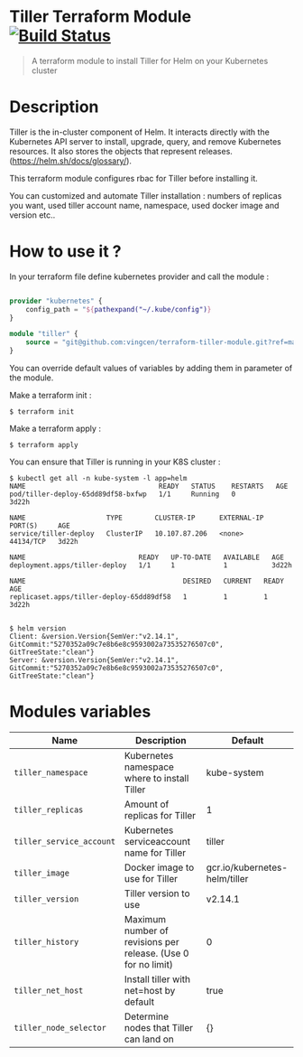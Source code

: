# Tiller Terraform Module [![Build Status](https://travis-ci.com/vingcen/terraform-tiller-module.svg?token=BMz7e5ocAJFLzxUW4pFx&branch=master)](https://travis-ci.com/vingcen/terraform-tiller-module)
> A terraform module to install Tiller for Helm on your Kubernetes cluster

# Description

Tiller is the in-cluster component of Helm. It interacts directly with the Kubernetes API server to install, upgrade, query, and remove Kubernetes resources. It also stores the objects that represent releases. (https://helm.sh/docs/glossary/).

This terraform module configures rbac for Tiller before installing it.

You can customized and automate Tiller installation : numbers of replicas you want, used tiller account name, namespace, used docker image and version etc..

# How to use it ?

In your terraform file define kubernetes provider and call the module :

```terraform

provider "kubernetes" {
    config_path = "${pathexpand("~/.kube/config")}
}

module "tiller" {
    source = "git@github.com:vingcen/terraform-tiller-module.git?ref=master"
}
```

You can override default values of variables by adding them in parameter of the module.


Make a terraform init :

```
$ terraform init
```

Make a terraform apply :

```
$ terraform apply
```

You can ensure that Tiller is running in your K8S cluster :

````
$ kubectl get all -n kube-system -l app=helm
NAME                                 READY   STATUS    RESTARTS   AGE
pod/tiller-deploy-65dd89df58-bxfwp   1/1     Running   0          3d22h

NAME                    TYPE        CLUSTER-IP      EXTERNAL-IP   PORT(S)     AGE
service/tiller-deploy   ClusterIP   10.107.87.206   <none>        44134/TCP   3d22h

NAME                            READY   UP-TO-DATE   AVAILABLE   AGE
deployment.apps/tiller-deploy   1/1     1            1           3d22h

NAME                                       DESIRED   CURRENT   READY   AGE
replicaset.apps/tiller-deploy-65dd89df58   1         1         1       3d22h


$ helm version
Client: &version.Version{SemVer:"v2.14.1", GitCommit:"5270352a09c7e8b6e8c9593002a73535276507c0", GitTreeState:"clean"}
Server: &version.Version{SemVer:"v2.14.1", GitCommit:"5270352a09c7e8b6e8c9593002a73535276507c0", GitTreeState:"clean"}
````

# Modules variables

| Name                      | Description                                   | Default                 |
| -------------             | -------------                                 | -------------           |
| `tiller_namespace`        | Kubernetes namespace where to install Tiller  | kube-system             |
| `tiller_replicas`         | Amount of replicas for Tiller                 | 1                       |
| `tiller_service_account`  | Kubernetes serviceaccount name for Tiller     | tiller                  |
| `tiller_image`            | Docker image to use for Tiller                | gcr.io/kubernetes-helm/tiller                      |
| `tiller_version`          | Tiller version to use                         | v2.14.1                 |
| `tiller_history`          | Maximum number of revisions per release. (Use 0 for no limit)                                          | 0                        |
| `tiller_net_host`         | Install tiller with net=host by default                                              | true            |
| `tiller_node_selector`    | Determine nodes that Tiller can land on                                              | {}                       |